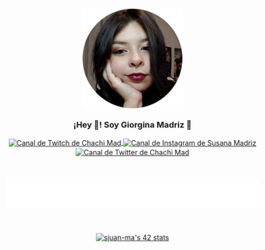 <p align="center" width="300">
   <img align="center" width="200" src="https://raw.githubusercontent.com/susanamadriz/susanamadriz/main/chachimad.png" />
   <h3 align="center">¡Hey 👋! Soy Giorgina Madriz 🎀</h3>
</p>

<p align="center">
   <a href="https://twitch.tv/chachimad" target="blank">
    <img align="center" src="https://upload.wikimedia.org/wikipedia/commons/c/ce/Twitch_logo_2019.svg" alt="Canal de Twitch de Chachi Mad" height="28px" width="56px" />
  </a>
  <span style="width: 8px;"> </span>
  <a href="https://instagram.com/susanamadriz" target="blank">
    <img align="center" src="https://upload.wikimedia.org/wikipedia/commons/e/e7/Instagram_logo_2016.svg" alt="Canal de Instagram de Susana Madriz" height="23px" width="23px" />
  </a>
  <span style="width: 8px;"> </span>
  <a href="https://twitter.com/chxchimxd" target="blank">
    <img align="center" src="https://upload.wikimedia.org/wikipedia/commons/thumb/6/6f/Logo_of_Twitter.svg/2491px-Logo_of_Twitter.svg.png" alt="Canal de Twitter de Chachi Mad" height="23px" width="28px" />
  </a>
</p>
<br>
<p align="center">
<img src= "https://raw.githubusercontent.com/susanamadriz/susanamadriz/41335e6897656573e0ee4f5ebaf912b90d897838/sjuan-ma2.svg" >
</p>
<br>
<p align="center" width="300">
<a href="https://github.com/susanamadriz" target="blank">
   <img align="center" src="https://badge.mediaplus.ma/levi/sjuan-ma?1337Badge=off&UM6P=off" alt="sjuan-ma's 42 stats" />
</a>
</p>
